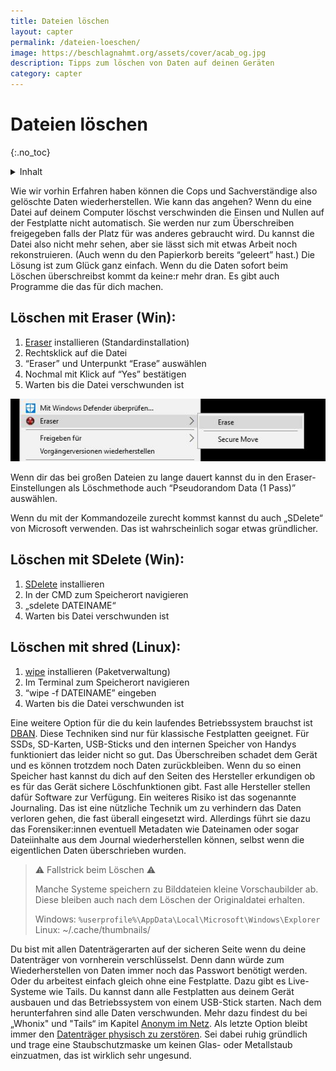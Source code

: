 ```yaml
---
title: Dateien löschen
layout: capter
permalink: /dateien-loeschen/
image: https://beschlagnahmt.org/assets/cover/acab_og.jpg
description: Tipps zum löschen von Daten auf deinen Geräten
category: capter
---
```

# Dateien löschen
{:.no_toc}

<details markdown="block">
  <summary>
    Inhalt
  </summary>
* TOC
{:toc}
</details>

Wie wir vorhin Erfahren haben können die Cops und Sachverständige also gelöschte Daten wiederherstellen.
Wie kann das angehen?
Wenn du eine Datei auf deinem Computer löschst verschwinden die Einsen und Nullen auf der Festplatte nicht automatisch.
Sie werden nur zum Überschreiben freigegeben falls der Platz für was anderes gebraucht wird.
Du kannst die Datei also nicht mehr sehen, aber sie lässt sich mit etwas Arbeit noch rekonstruieren.
(Auch wenn du den Papierkorb bereits “geleert” hast.)
Die Lösung ist zum Glück ganz einfach.
Wenn du die Daten sofort beim Löschen überschreibst kommt da keine:r mehr dran.
Es gibt auch Programme die das für dich machen.

## Löschen mit Eraser (Win):
1. [Eraser](https://eraser.heidi.ie/) installieren (Standardinstallation)
2. Rechtsklick auf die Datei
3. “Eraser” und Unterpunkt “Erase” auswählen
4. Nochmal mit Klick auf “Yes” bestätigen
5. Warten bis die Datei verschwunden ist

![](../assets/posts/loeschen.jpg)

Wenn dir das bei großen Dateien zu lange dauert kannst du in den Eraser-Einstellungen als Löschmethode auch “Pseudorandom Data (1 Pass)” auswählen.

Wenn du mit der Kommandozeile zurecht kommst kannst du auch „SDelete“ von Microsoft verwenden. Das ist wahrscheinlich sogar etwas gründlicher.

## Löschen mit SDelete (Win):
1. [SDelete](https://docs.microsoft.com/en-us/sysinternals/downloads/sdelete) installieren
2. In der CMD zum Speicherort navigieren
3. „sdelete DATEINAME“
4. Warten bis Datei verschwunden ist

## Löschen mit shred (Linux):
1. [wipe](http://lambda-diode.com/software/wipe/) installieren (Paketverwaltung)
2. Im Terminal zum Speicherort navigieren
3. “wipe -f DATEINAME” eingeben
4. Warten bis die Datei verschwunden ist

Eine weitere Option für die du kein laufendes Betriebssystem brauchst ist [DBAN](https://dban.org).
Diese Techniken sind nur für klassische Festplatten geeignet.
Für SSDs, SD-Karten, USB-Sticks und den internen Speicher von Handys funktioniert das leider nicht so gut.
Das Überschreiben schadet dem Gerät und es können trotzdem noch Daten zurückbleiben.
Wenn du so einen Speicher hast kannst du dich auf den Seiten des Hersteller erkundigen ob es für das Gerät sichere Löschfunktionen gibt.
Fast alle Hersteller stellen dafür Software zur Verfügung.
Ein weiteres Risiko ist das sogenannte Journaling.
Das ist eine nützliche Technik um zu verhindern das Daten verloren gehen, die fast überall eingesetzt wird.
Allerdings führt sie dazu das Forensiker:innen eventuell Metadaten wie Dateinamen oder sogar Dateiinhalte aus dem Journal wiederherstellen können, selbst wenn die eigentlichen Daten überschrieben wurden.

> ⚠ Fallstrick beim Löschen ⚠ <br>
>
> Manche Systeme speichern zu Bilddateien kleine
> Vorschaubilder ab. Diese bleiben auch nach dem
> Löschen der Originaldatei erhalten.
>
> Windows: `%userprofile%\AppData\Local\Microsoft\Windows\Explorer`
> Linux: ~/.cache/thumbnails/

Du bist mit allen Datenträgerarten auf der sicheren Seite wenn du deine Datenträger von vornherein verschlüsselst.
Denn dann würde zum Wiederherstellen von Daten immer noch das Passwort benötigt werden.
Oder du arbeitest einfach gleich ohne eine Festplatte.
Dazu gibt es Live-Systeme wie Tails. Du kannst dann alle Festplatten aus deinem Gerät ausbauen und das Betriebssystem von einem USB-Stick starten.
Nach dem herunterfahren sind alle Daten verschwunden. Mehr dazu findest du bei „Whonix" und "Tails“ im Kapitel [Anonym im Netz](/anonym-im-netz/).
Als letzte Option bleibt immer den [Datenträger physisch zu zerstören](https://www.youtube.com/watch?v=4uRtRaHQp40).
Sei dabei ruhig gründlich und trage eine Staubschutzmaske um keinen Glas- oder Metallstaub einzuatmen, das ist wirklich sehr ungesund.
